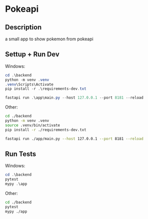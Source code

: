 # Pokeapi

## Description

a small app to show pokemon from pokeapi

## Settup + Run Dev

Windows:

```powershell
cd .\backend
python -m venv .venv
.venv\Scripts\Activate
pip install -r .\requirements-dev.txt
```

```powershell
fastapi run .\app\main.py --host 127.0.0.1 --port 8181 --reload
```

Other:

```bash
cd ./backend
python -m venv .venv
source .venv/bin/activate
pip install -r ./requirements-dev.txt
```

```bash
fastapi run ./app/main.py --host 127.0.0.1 --port 8181 --reload
```

## Run Tests

Windows:

```powershell
cd .\backend
pytest
mypy .\app
```

Other:

```bash
cd ./backend
pytest
mypy ./app
```
